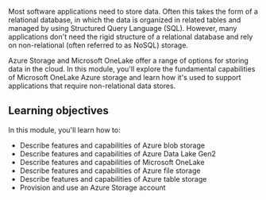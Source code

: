 Most software applications need to store data. Often this takes the form of a relational database, in which the data is organized in related tables and managed by using Structured Query Language (SQL). However, many applications don't need the rigid structure of a relational database and rely on non-relational (often referred to as NoSQL) storage.

Azure Storage and Microsoft OneLake offer a range of options for storing data in the cloud. In this module, you'll explore the fundamental capabilities of Microsoft OneLake Azure storage and learn how it's used to support applications that require non-relational data stores.

## Learning objectives

In this module, you'll learn how to:

- Describe features and capabilities of Azure blob storage
- Describe features and capabilities of Azure Data Lake Gen2
- Describe features and capabilities of Microsoft OneLake
- Describe features and capabilities of Azure file storage
- Describe features and capabilities of Azure table storage
- Provision and use an Azure Storage account

